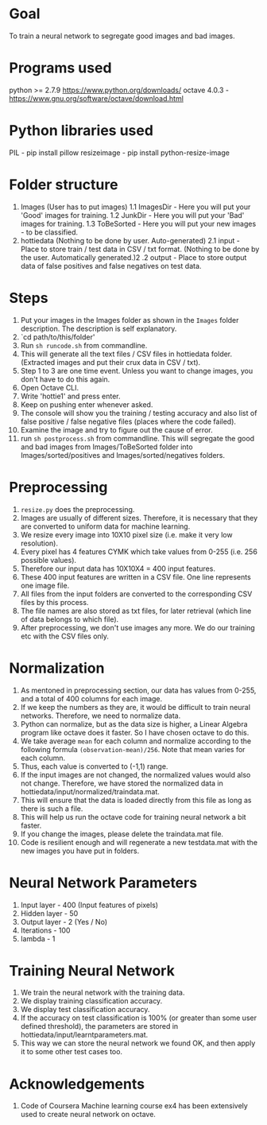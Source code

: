 # Goal
To train a neural network to segregate good images and bad images.

# Programs used
python >= 2.7.9 https://www.python.org/downloads/
octave 4.0.3 - https://www.gnu.org/software/octave/download.html

# Python libraries used
PIL - pip install pillow
resizeimage - pip install python-resize-image

# Folder structure
1. Images (User has to put images)
1.1 ImagesDir - Here you will put your 'Good' images for training.
1.2 JunkDir - Here you will put your 'Bad' images for training.
1.3 ToBeSorted - Here you will put your new images - to be classified.
2. hottiedata (Nothing to be done by user. Auto-generated)
2.1 input - Place to store train / test data in CSV / txt format. (Nothing to be done by the user. Automatically generated.)2
.2 output - Place to store output data of false positives and false negatives on test data.

# Steps
1. Put your images in the Images folder as shown in the `Images` folder description. The description is self explanatory.
2. `cd path/to/this/folder'
3. Run `sh runcode.sh` from commandline.
4. This will generate all the text files / CSV files in hottiedata folder. (Extracted images and put their crux data in CSV / txt).
5. Step 1 to 3 are one time event. Unless you want to change images, you don't have to do this again.
6. Open Octave CLI.
7. Write 'hottie1' and press enter.
8. Keep on pushing enter whenever asked.
9. The console will show you the training / testing accuracy and also list of false positive / false negative files (places where the code failed).
10. Examine the image and try to figure out the cause of error.
11. run `sh postprocess.sh` from commandline. This will segregate the good and bad images from Images/ToBeSorted folder into Images/sorted/positives and Images/sorted/negatives folders.

# Preprocessing
1. `resize.py` does the preprocessing.
2. Images are usually of different sizes. Therefore, it is necessary that they are converted to uniform data for machine learning.
3. We resize every image into 10X10 pixel size (i.e. make it very low resolution).
4. Every pixel has 4 features CYMK which take values from 0-255 (i.e. 256 possible values).
5. Therefore our input data has 10X10X4 = 400 input features.
6. These 400 input features are written in a CSV file. One line represents one image file.
7. All files from the input folders are converted to the corresponding CSV files by this process.
8. The file names are also stored as txt files, for later retrieval (which line of data belongs to which file).
9. After preprocessing, we don't use images any more. We do our training etc with the CSV files only.

# Normalization
1. As mentoned in preprocessing section, our data has values from 0-255, and a total of 400 columns for each image.
2. If we keep the numbers as they are, it would be difficult to train neural networks. Therefore, we need to normalize data.
3. Python can normalize, but as the data size is higher, a Linear Algebra program like octave does it faster. So I have chosen octave to do this.
3. We take average `mean` for each column and normalize according to the following formula `(observation-mean)/256`. Note that mean varies for each column.
4. Thus, each value is converted to (-1,1) range.
5. If the input images are not changed, the normalized values would also not change. Therefore, we have stored the normalized data in hottiedata/input/normalized/traindata.mat.
6. This will ensure that the data is loaded directly from this file as long as there is such a file.
7. This will help us run the octave code for training neural network a bit faster.
8. If you change the images, please delete the traindata.mat file.
9. Code is resilient enough and will regenerate a new testdata.mat with the new images you have put in folders.

# Neural Network Parameters
1. Input layer - 400 (Input features of pixels)
2. Hidden layer - 50
3. Output layer - 2 (Yes / No)
4. Iterations - 100
5. lambda - 1

# Training Neural Network
1. We train the neural network with the training data.
2. We display training classification accuracy.
3. We display test classification accuracy.
4. If the accuracy on test classification is 100% (or greater than some user defined threshold), the parameters are stored in hottiedata/input/learntparameters.mat.
5. This way we can store the neural network we found OK, and then apply it to some other test cases too.

# Acknowledgements
1. Code of Coursera Machine learning course ex4 has been extensively used to create neural network on octave.
